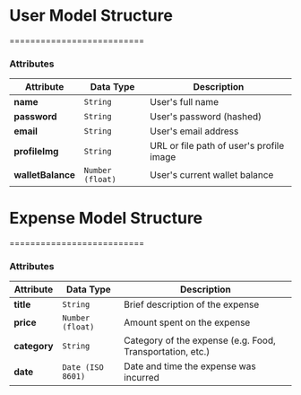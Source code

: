 

# User Model Structure
==========================

### Attributes

| Attribute | Data Type | Description |
| --- | --- | --- |
| **name** | `String` | User's full name |
| **password** | `String` | User's password (hashed) |
| **email** | `String` | User's email address |
| **profileImg** | `String` | URL or file path of user's profile image |
| **walletBalance** | `Number (float)` | User's current wallet balance |

# Expense Model Structure
==========================

### Attributes

| Attribute | Data Type | Description |
| --- | --- | --- |
| **title** | `String` | Brief description of the expense |
| **price** | `Number (float)` | Amount spent on the expense |
| **category** | `String` | Category of the expense (e.g. Food, Transportation, etc.) |
| **date** | `Date (ISO 8601)` | Date and time the expense was incurred |